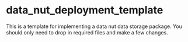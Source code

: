 # data_nut_deployment_template
This is a template for implementing a data nut data storage package. You should only need to drop in required files and make a few changes.
